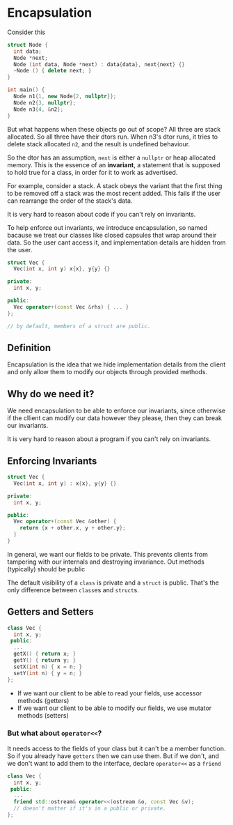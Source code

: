 # Encapsulation

Consider this

```c++
struct Node {
  int data;
  Node *next;
  Node (int data, Node *next) : data{data}, next{next} {}
  ~Node () { delete next; }
}

int main() {
  Node n1{1, new Node{2, nullptr}};
  Node n2{3, nullptr};
  Node n3{4, &n2};
}
```

But what happens when these objects go out of scope? All three are stack allocated. So all three have their dtors run. When n3's dtor runs, it tries to delete stack allocated `n2`, and the result is undefined behaviour.

So the dtor has an assumption, `next` is either a `nullptr` or heap allocated memory. This is the essence of an **invariant**, a statement that is supposed to hold true for a class, in order for it to work as advertised.

For example, consider a stack. A stack obeys the variant that the first thing to be removed off a stack was the most recent added. This fails if the user can rearrange the order of the stack's data.

It is very hard to reason about code if you can't rely on invariants.

To help enforce out invariants, we introduce encapsulation, so named bacause we treat our classes like closed capsules that wrap around their data. So the user cant access it, and implementation details are hidden from the user.

```c++
struct Vec {
  Vec(int x, int y) x{x}, y{y} {}

private:
  int x, y;

public:
  Vec operator+(const Vec &rhs) { ... }
};

// by default, members of a struct are public.
```

## Definition

Encapsulation is the idea that we hide implementation details from the client and only allow them to modify our objects through provided methods.

## Why do we need it?

We need encapsulation to be able to enforce our invariants, since otherwise if the cllient can modify our data however they please, then they can break our invariants.

It is very hard to reason about a program if you can't rely on invariants.

## Enforcing Invariants

```c++
struct Vec {
  Vec(int x, int y) : x{x}, y{y} {}

private:
  int x, y;

public:
  Vec operator+(const Vec &other) {
    return {x + other.x, y + other.y};
  }
}
```

In general, we want our fields to be private. This prevents clients from tampering with our internals and destroying invariance. Out methods (typically) should be public

The default visibility of a `class` is private and a `struct` is public. That's the only difference between `class`es and `struct`s.

## Getters and Setters

```c++
class Vec {
  int x, y;
 public:
  ...
  getX() { return x; }
  getY() { return y; }
  setX(int n) { x = n; }
  setY(int n) { y = n; }
};
```

  - If we want our client to be able to read your fields, use accessor methods (getters)
  - If we want our client to be able to modify our fields, we use mutator methods (setters)

### But what about `operator<<`?

It needs access to the fields of your class but it can't be a member function. So if you already have `getters` then we can use them. But if we don't, and we don't want to add them to the interface, declare `operator<<` as a `friend`

```c++
class Vec {
  int x, y;
 public:
  ...
  friend std::ostream& operator<<(ostream &o, const Vec &v);
  // doesn't matter if it's in a public or private.
};
```
